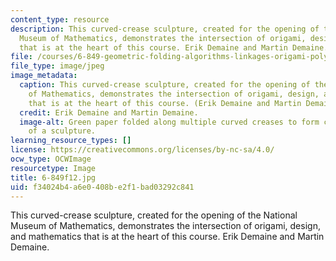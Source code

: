 ```yaml
---
content_type: resource
description: This curved-crease sculpture, created for the opening of the National
  Museum of Mathematics, demonstrates the intersection of origami, design, and mathematics
  that is at the heart of this course. Erik Demaine and Martin Demaine.
file: /courses/6-849-geometric-folding-algorithms-linkages-origami-polyhedra-fall-2012/f34024b4a6e0408be2f1bad03292c841_6-849f12.jpg
file_type: image/jpeg
image_metadata:
  caption: This curved-crease sculpture, created for the opening of the National Museum
    of Mathematics, demonstrates the intersection of origami, design, and mathematics
    that is at the heart of this course. (Erik Demaine and Martin Demaine.)
  credit: Erik Demaine and Martin Demaine.
  image-alt: Green paper folded along multiple curved creases to form curved fins
    of a sculpture.
learning_resource_types: []
license: https://creativecommons.org/licenses/by-nc-sa/4.0/
ocw_type: OCWImage
resourcetype: Image
title: 6-849f12.jpg
uid: f34024b4-a6e0-408b-e2f1-bad03292c841
---
```

This curved-crease sculpture, created for the opening of the National Museum of Mathematics, demonstrates the intersection of origami, design, and mathematics that is at the heart of this course. Erik Demaine and Martin Demaine.